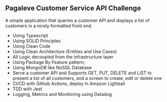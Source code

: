 ## Pagaleve Customer Service API Challenge

A simple application that queries a customer API and displays a
list of customers in a nicely formatted front end.

- Using Typescript
- Using SOLID Principles
- Using Clean Code
- Using Clean Architecture (Entities and Use Cases)
- All Logic decoupled from the infrastructure layer
- Using Package By Feature pattern;
- Using MongoDB like NoSQL Database
- Serve a customer API and Supports GET, PUT, DELETE and LIST to present a list of all customers, and a screen to create, edit or delete one
- CI/CD with Github Actions, deploy in Amazon Lightsail
- TDD with Jest
- Logging, Metrics and Monitoring using Datadog
